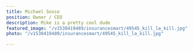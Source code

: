 ```yaml
---
title: Michael Sosso
position: Owner / CEO
description: Mike is a pretty cool dude
featured_image: "/v1530419489/insurancesmart/49545_kill_la_kill.jpg"
photo: "/v1530419489/insurancesmart/49545_kill_la_kill.jpg"

---
```

